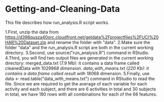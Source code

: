 # Getting-and-Cleaning-Data

This file describes how run_analysis.R script works.

1.First, unzip the data from https://d396qusza40orc.cloudfront.net/getdata%2Fprojectfiles%2FUCI%20HAR%20Dataset.zip and rename the folder   with "data".
2.Make sure the folder "data" and the run_analysis.R script are both in the current working directory.
3.Second, use source("run_analysis.R") command in RStudio.
4.Third, you will find two output files are generated in the current working directory: 
  merged_data.txt (7.9 Mb): it contains a data frame called cleanedData with 10299*68 dimension.
  data_with_means.txt (220 Kb): it contains a data frame called result with 180*68 dimension.
5.Finally, use data <- read.table("data_with_means.txt") command in RStudio to read the file. Since we are required to get the average of   each variable for each activity and each subject, and there are 6 activities in total and 30 subjects in total, we have 180 rows with    all combinations for each of the 66 features.
